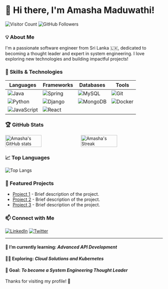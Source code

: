 # 🌻 Hi there, I'm Amasha Maduwathi!

![Visitor Count](https://komarev.com/ghpvc/?username=AmashaMaduwathi&color=brightgreen) ![GitHub Followers](https://img.shields.io/github/followers/AmashaMaduwathi?label=Follow&style=social)

### 💡 About Me

I'm a passionate software engineer from Sri Lanka 🇱🇰, dedicated to becoming a thought leader and expert in system engineering. I love exploring new technologies and building impactful projects!

### 🚀 Skills & Technologies

| Languages            | Frameworks           | Databases          | Tools                   |
| -------------------- | -------------------- | ------------------ | ----------------------- |
| ![Java](https://img.shields.io/badge/Java-ED8B00?style=for-the-badge&logo=java&logoColor=white) | ![Spring](https://img.shields.io/badge/Spring-6DB33F?style=for-the-badge&logo=spring&logoColor=white) | ![MySQL](https://img.shields.io/badge/MySQL-00758F?style=for-the-badge&logo=mysql&logoColor=white) | ![Git](https://img.shields.io/badge/Git-F05032?style=for-the-badge&logo=git&logoColor=white) |
| ![Python](https://img.shields.io/badge/Python-3776AB?style=for-the-badge&logo=python&logoColor=white) | ![Django](https://img.shields.io/badge/Django-092E20?style=for-the-badge&logo=django&logoColor=white) | ![MongoDB](https://img.shields.io/badge/MongoDB-4EA94B?style=for-the-badge&logo=mongodb&logoColor=white) | ![Docker](https://img.shields.io/badge/Docker-2496ED?style=for-the-badge&logo=docker&logoColor=white) |
| ![JavaScript](https://img.shields.io/badge/JavaScript-F7DF1E?style=for-the-badge&logo=javascript&logoColor=black) | ![React](https://img.shields.io/badge/React-61DAFB?style=for-the-badge&logo=react&logoColor=black) |                        |                          |

### 🏆 GitHub Stats

<div style="display: flex; align-items: center;">
  <img src="https://github-readme-stats.vercel.app/api?username=AmashaMaduwathi&show_icons=true&theme=radical" width="48%" alt="Amasha's GitHub stats" />
  <img src="https://github-readme-streak-stats.herokuapp.com/?user=AmashaMaduwathi&theme=radical" width="48%" alt="Amasha's Streak" />
</div>

### 📈 Top Languages

![Top Langs](https://github-readme-stats.vercel.app/api/top-langs/?username=AmashaMaduwathi&layout=compact&theme=radical)

### 🌟 Featured Projects

- [Project 1](https://github.com/AmashaMaduwathi/Project1) - Brief description of the project.
- [Project 2](https://github.com/AmashaMaduwathi/Project2) - Brief description of the project.
- [Project 3](https://github.com/AmashaMaduwathi/Project3) - Brief description of the project.

### 📫 Connect with Me

[![LinkedIn](https://img.shields.io/badge/LinkedIn-0077B5?style=for-the-badge&logo=linkedin&logoColor=white)](https://www.linkedin.com/in/AmashaMaduwathi) 
[![Twitter](https://img.shields.io/badge/Twitter-1DA1F2?style=for-the-badge&logo=twitter&logoColor=white)](https://twitter.com/AmashaMaduwathi)

---

#### 🌱 I’m currently learning: *Advanced API Development*  
#### 👨‍💻 Exploring: *Cloud Solutions and Kubernetes*
#### 🎯 Goal: *To become a System Engineering Thought Leader*

Thanks for visiting my profile! 🌻
